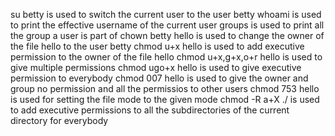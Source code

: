su betty is used to switch the current user to the user betty
whoami is used to print the effective username of the current user
groups is used to print all the group a user is part of
chown betty hello is used to change the owner of the file hello to the user betty
chmod u+x hello is used to add executive permission to the owner of the file hello
chmod u+x,g+x,o+r hello is used to give multiple permissions
chmod ugo+x hello is used to give executive permission to everybody
chmod 007 hello is used to give the owner and group no permission and all the permissios to other users
chmod 753 hello is used for setting the file mode to the given mode
chmod -R a+X ./ is used to add executive permissions to all the subdirectories of the current directory for everybody